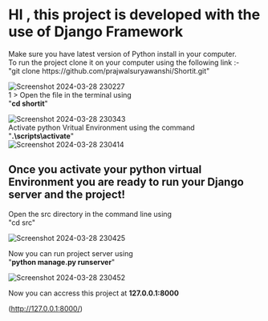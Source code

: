 <h1> HI , this project is developed with the use of Django Framework</h1>
Make sure you have latest version of Python install in your computer.                                                      
<br>                                                                                                                                                                                                  
To run the project clone it on your computer using the following link :- <br>
"git clone https://github.com/prajwalsuryawanshi/Shortit.git"<br>     

![Screenshot 2024-03-28 230227](https://github.com/prajwalsuryawanshi/Shortit/assets/152725837/d27b3827-df46-44b8-b7bd-d53f2484fb9b)     
<p2>1 > Open the file in the terminal using <br> "**cd shortit**" </p2>                                                                  

![Screenshot 2024-03-28 230343](https://github.com/prajwalsuryawanshi/Shortit/assets/152725837/fe7cca6e-6c00-4815-beef-1fa4257dcf46)
<br>
<p3>Activate python Vritual Environment using the command <Br> "**.\scripts\activate**" </p3>                                                                                
![Screenshot 2024-03-28 230414](https://github.com/prajwalsuryawanshi/Shortit/assets/152725837/51069c37-9814-4105-9279-79f3413c2861)
<br>
<h2>Once you activate your python virtual Environment you are ready to run your Django server and the project!</h2>
<p5>Open the src directory in the command line using<p5> <br> 
"cd src"                                         
  
![Screenshot 2024-03-28 230425](https://github.com/prajwalsuryawanshi/Shortit/assets/152725837/42dea15d-f0a3-4d4c-89a7-bcb2e7c0a102)
<br>

<p6> Now you can run project server using </p6> <br> 
"**python manage.py runserver**"                                                                                                                                            
  
![Screenshot 2024-03-28 230452](https://github.com/prajwalsuryawanshi/Shortit/assets/152725837/506d32ce-2081-4d50-ab90-88ba51baf49c)

Now you can accress this project at **127.0.0.1:8000**                                                                                 

(http://127.0.0.1:8000/)

